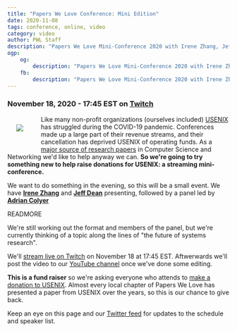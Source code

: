 ```yaml
---
title: "Papers We Love Conference: Mini Edition"
date: 2020-11-08
tags: conference, online, video
category: video
author: PWL Staff
description: "Papers We Love Mini-Conference 2020 with Irene Zhang, Jeff Dean, Adrian Colyer and more!"
ogp:
    og:
        description: "Papers We Love Mini-Conference 2020 with Irene Zhang, Jeff Dean, Adrian Colyer and more!"
    fb:
        description: "Papers We Love Mini-Conference 2020 with Irene Zhang, Jeff Dean, Adrian Colyer and more!"
---
```


### November 18, 2020 - 17:45 EST on [Twitch](https://www.twitch.tv/paperswelove)

<a href="https://connect.clickandpledge.com/w/Form/a9f96acc-aa05-4c52-a9b4-e12ab505abdf"><img src="https://www.usenix.org/sites/all/themes/custom/cotija/images/logo.svg" style="padding: 20px; float: left; margin: 0 20px 20px 0" /></a>Like many non-profit organizations (ourselves included) [USENIX](https://www.usenix.org/) has struggled during the COVID-19 pandemic. Conferences made up a large part of their revenue streams, and their cancellation has deprived USENIX of operating funds. As a [major source of research papers](https://www.usenix.org/publications) in Computer Science and Networking we'd like to help anyway we can. **So we're going to try something new to help raise donations for USENIX: a streaming mini-conference.**

We want to do something in the evening, so this will be a small event. We have **[Irene Zhang](https://irenezhang.net/)** and **[Jeff Dean](https://research.google/people/jeff/)** presenting, followed by a panel led by **[Adrian Colyer](https://blog.acolyer.org/)**

READMORE

We're still working out the format and members of the panel, but we're currently thinking of a topic along the lines of "the future of systems research".

We'll [stream live on Twitch](https://www.twitch.tv/paperswelove) on November 18 at 17:45 EST. Aftwerwards we'll post the video to our [YouTube channel](https://www.youtube.com/user/PapersWeLove) once we've done some editing.

**This is a fund raiser** so we're asking everyone who attends to [make a donation to USENIX](https://connect.clickandpledge.com/w/Form/a9f96acc-aa05-4c52-a9b4-e12ab505abdf). Almost every local chapter of Papers We Love has presented a paper from USENIX over the years, so this is our chance to give back.

Keep an eye on this page and our [Twitter feed](https://twitter.com/papers_we_love/) for updates to the schedule and speaker list.
